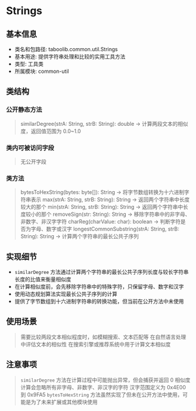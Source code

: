 # Strings
## 基本信息
- 类名和包路径: taboolib.common.util.Strings
- 基本用途: 提供字符串处理和比较的实用工具方法
- 类型: 工具类
- 所属模块: common-util

## 类结构
### 公开静态方法
> similarDegree(strA: String, strB: String): double -> 计算两段文本的相似度，返回值范围为 0.0~1.0

### 类内可被访问字段
> 无公开字段

### 类方法
> bytesToHexString(bytes: byte[]): String -> 将字节数组转换为十六进制字符串表示
> max(strA: String, strB: String): String -> 返回两个字符串中长度较大的那个
> min(strA: String, strB: String): String -> 返回两个字符串中长度较小的那个
> removeSign(str: String): String -> 移除字符串中的非字母、非数字、非汉字字符
> charReg(charValue: char): boolean -> 判断字符是否为字母、数字或汉字
> longestCommonSubstring(strA: String, strB: String): String -> 计算两个字符串的最长公共子序列

## 实现细节
- `similarDegree` 方法通过计算两个字符串的最长公共子序列长度与较长字符串长度的比值来衡量相似度
- 在计算相似度前，会先移除字符串中的特殊字符，只保留字母、数字和汉字
- 使用动态规划算法实现最长公共子序列的计算
- 提供了字节数组到十六进制字符串的转换功能，但当前在公开方法中未使用

## 使用场景
> 需要比较两段文本相似程度时，如模糊搜索、文本匹配等
> 在自然语言处理中评估文本的相似性
> 在搜索引擎或推荐系统中用于计算文本相似度

## 注意事项
> `similarDegree` 方法在计算过程中可能抛出异常，但会捕获并返回 0
> 相似度计算会忽略所有非字母、非数字、非汉字的字符
> 汉字范围定义为 0x4E00 到 0x9FA5
> `bytesToHexString` 方法虽然实现了但未在公开方法中使用，可能是为了未来扩展或其他模块使用